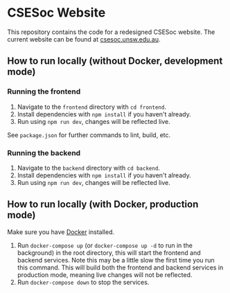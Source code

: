 # CSESoc Website

This repository contains the code for a redesigned CSESoc website. The current website can be found at [csesoc.unsw.edu.au](https://csesoc.unsw.edu.au/).

## How to run locally (without Docker, development mode)

### Running the frontend

1. Navigate to the `frontend` directory with `cd frontend`.
2. Install dependencies with `npm install` if you haven't already.
3. Run using `npm run dev`, changes will be reflected live.

See `package.json` for further commands to lint, build, etc.

### Running the backend

1. Navigate to the `backend` directory with `cd backend`.
2. Install dependencies with `npm install` if you haven't already.
3. Run using `npm run dev`, changes will be reflected live.

## How to run locally (with Docker, production mode)

Make sure you have [Docker](https://docs.docker.com/get-docker/) installed.

1. Run `docker-compose up` (or `docker-compose up -d` to run in the background) in the root directory, this will start the frontend and backend services. Note this may be a little slow the first time you run this command. This will build both the frontend and backend services in production mode, meaning live changes will not be reflected.
2. Run `docker-compose down` to stop the services.
